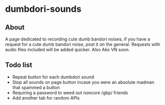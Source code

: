 # dumbdori-sounds
## About
A page dedicated to recording cute dumb bandori noises, if you have a request for a cute dumb bandori noise, post it on the general. Requests with audio files included will be added quicker. Also Ako VN soon.

## Todo list
- Repeat button for each dumbdori sound
- Stop all sounds on page button incase you were an absolute madman that spammed a button
- Requiring a password to weed out noncore /gbp/ friends
- Add another tab for random APIs
